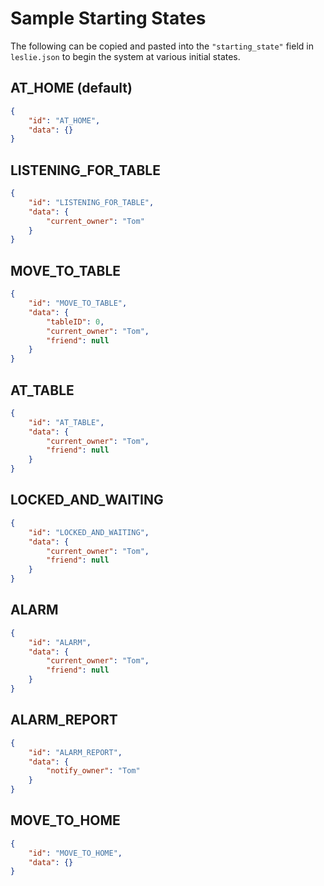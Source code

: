 # Sample Starting States

The following can be copied and pasted into the `"starting_state"` field in `leslie.json` to begin the system at various initial states.

## AT_HOME (default)
```json
{
    "id": "AT_HOME",
    "data": {}
}
```

## LISTENING\_FOR_TABLE
```json
{
    "id": "LISTENING_FOR_TABLE",
    "data": {
        "current_owner": "Tom"
    }
}
```

## MOVE\_TO_TABLE
```json
{
    "id": "MOVE_TO_TABLE",
    "data": {
        "tableID": 0,
        "current_owner": "Tom",
        "friend": null
    }
}
```

## AT_TABLE
```json
{
    "id": "AT_TABLE",
    "data": {
        "current_owner": "Tom",
        "friend": null
    }
}
```

## LOCKED\_AND_WAITING
```json
{
    "id": "LOCKED_AND_WAITING",
    "data": {
        "current_owner": "Tom",
        "friend": null
    }
}
```

## ALARM
```json
{
    "id": "ALARM",
    "data": {
        "current_owner": "Tom",
        "friend": null
    }
}
```

## ALARM_REPORT
```json
{
    "id": "ALARM_REPORT",
    "data": {
        "notify_owner": "Tom"
    }
}
```

## MOVE\_TO_HOME
```json
{
    "id": "MOVE_TO_HOME",
    "data": {}
}
```
